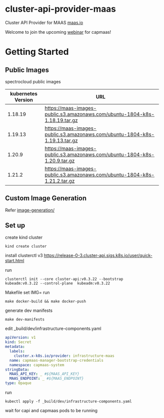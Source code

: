 # cluster-api-provider-maas
Cluster API Provider for MAAS [maas.io](https://maas.io/)

Welcome to join the upcoming [webinar](https://www.spectrocloud.com/webinars/managing-bare-metal-k8s-like-any-other-cluster/) for capmaas!


# Getting Started

## Public Images
spectrocloud public images

| kubernetes Version | URL                                                                        |
|--------------------|----------------------------------------------------------------------------|
| 1.18.19            | https://maas-images-public.s3.amazonaws.com/ubuntu-1804-k8s-1.18.19.tar.gz |
| 1.19.13            | https://maas-images-public.s3.amazonaws.com/ubuntu-1804-k8s-1.19.13.tar.gz |
| 1.20.9             | https://maas-images-public.s3.amazonaws.com/ubuntu-1804-k8s-1.20.9.tar.gz  |
| 1.21.2             | https://maas-images-public.s3.amazonaws.com/ubuntu-1804-k8s-1.21.2.tar.gz  |



## Custom Image Generation
Refer [image-generation/](image-generation/README.md)

## Set up
    
create kind cluster
    
```bash
kind create cluster
```

install clusterctl v3
    https://release-0-3.cluster-api.sigs.k8s.io/user/quick-start.html

run
```
clusterctl init --core cluster-api:v0.3.22 --bootstrap  kubeadm:v0.3.22 --control-plane  kubeadm:v0.3.22
```

Makefile set IMG=<your docker repo>
run 
```
make docker-build && make docker-push
```
    
generate dev manifests
```
make dev-manifests
```

edit _build/dev/infrastructure-components.yaml
```yaml
apiVersion: v1
kind: Secret
metadata:
  labels:
    cluster.x-k8s.io/provider: infrastructure-maas
  name: capmaas-manager-bootstrap-credentials
  namespace: capmaas-system
stringData:
  MAAS_API_KEY: _ #${MAAS_API_KEY}
  MAAS_ENDPOINT: _ #${MAAS_ENDPOINT}
type: Opaque
```

run
```shell
kubectl apply -f _build/dev/infrastructure-components.yaml
```

wait for capi and capmaas pods to be running

